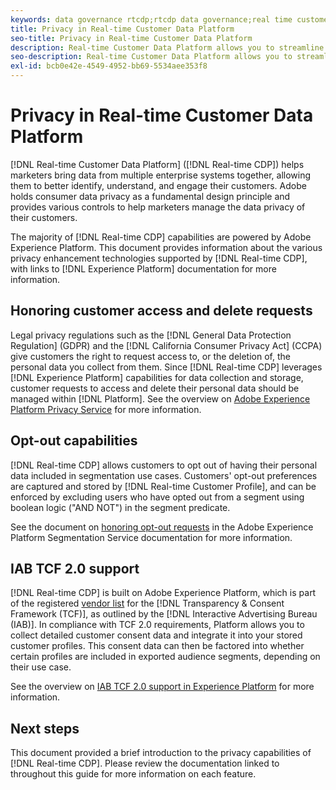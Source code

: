 ```yaml
---
keywords: data governance rtcdp;rtcdp data governance;real time customer data profile data governance;privacy rtcdp;rtcdp privacy
title: Privacy in Real-time Customer Data Platform
seo-title: Privacy in Real-time Customer Data Platform
description: Real-time Customer Data Platform allows you to streamline the process of keeping your data operations compliant with privacy regulations.
seo-description: Real-time Customer Data Platform allows you to streamline the process of keeping your data operations compliant with privacy regulations.
exl-id: bcb0e42e-4549-4952-bb69-5534aee353f8
---
```

# Privacy in Real-time Customer Data Platform

[!DNL Real-time Customer Data Platform] ([!DNL Real-time CDP]) helps marketers bring data from multiple enterprise systems together, allowing them to better identify, understand, and engage their customers. Adobe holds consumer data privacy as a fundamental design principle and provides various controls to help marketers manage the data privacy of their customers.

The majority of [!DNL Real-time CDP] capabilities are powered by Adobe Experience Platform. This document provides information about the various privacy enhancement technologies supported by [!DNL Real-time CDP], with links to [!DNL Experience Platform] documentation for more information.

## Honoring customer access and delete requests

Legal privacy regulations such as the [!DNL General Data Protection Regulation] (GDPR) and the [!DNL California Consumer Privacy Act] (CCPA) give customers the right to request access to, or the deletion of, the personal data you collect from them. Since [!DNL Real-time CDP] leverages [!DNL Experience Platform] capabilities for data collection and storage, customer requests to access and delete their personal data should be managed within [!DNL Platform]. See the overview on [Adobe Experience Platform Privacy Service](../../privacy-service/home.md) for more information.

## Opt-out capabilities

[!DNL Real-time CDP] allows customers to opt out of having their personal data included in segmentation use cases. Customers' opt-out preferences are captured and stored by [!DNL Real-time Customer Profile], and can be enforced by excluding users who have opted out from a segment using boolean logic ("AND NOT") in the segment predicate.

See the document on [honoring opt-out requests](../../segmentation/consents.md) in the Adobe Experience Platform Segmentation Service documentation for more information.

## IAB TCF 2.0 support

[!DNL Real-time CDP] is built on Adobe Experience Platform, which is part of the registered [vendor list](https://iabeurope.eu/vendor-list-tcf-v2-0/) for the [!DNL Transparency & Consent Framework (TCF)], as outlined by the [!DNL Interactive Advertising Bureau (IAB)]. In compliance with TCF 2.0 requirements, Platform allows you to collect detailed customer consent data and integrate it into your stored customer profiles. This consent data can then be factored into whether certain profiles are included in exported audience segments, depending on their use case.

See the overview on [IAB TCF 2.0 support in Experience Platform](../../landing/governance-privacy-security/consent/iab/overview.md) for more information.

## Next steps

This document provided a brief introduction to the privacy capabilities of [!DNL Real-time CDP]. Please review the documentation linked to throughout this guide for more information on each feature.
